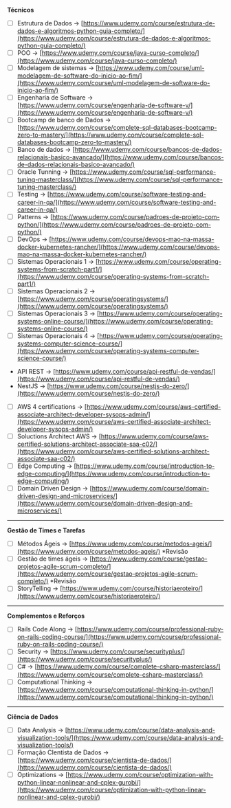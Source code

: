 **Técnicos**

- [ ] Estrutura de Dados → [https://www.udemy.com/course/estrutura-de-dados-e-algoritmos-python-guia-completo/](https://www.udemy.com/course/estrutura-de-dados-e-algoritmos-python-guia-completo/)
- [ ] POO → [https://www.udemy.com/course/java-curso-completo/](https://www.udemy.com/course/java-curso-completo/)
- [ ] Modelagem de sistemas → [https://www.udemy.com/course/uml-modelagem-de-software-do-inicio-ao-fim/](https://www.udemy.com/course/uml-modelagem-de-software-do-inicio-ao-fim/)
- [ ] Engenharia de Software → [https://www.udemy.com/course/engenharia-de-software-v/](https://www.udemy.com/course/engenharia-de-software-v/)
- [ ] Bootcamp de banco de Dados → [https://www.udemy.com/course/complete-sql-databases-bootcamp-zero-to-mastery/](https://www.udemy.com/course/complete-sql-databases-bootcamp-zero-to-mastery/)
- [ ] Banco de dados → [https://www.udemy.com/course/bancos-de-dados-relacionais-basico-avancado/](https://www.udemy.com/course/bancos-de-dados-relacionais-basico-avancado/)
- [ ] Oracle Tunning → [https://www.udemy.com/course/sql-performance-tuning-masterclass/](https://www.udemy.com/course/sql-performance-tuning-masterclass/)
- [ ] Testing → [https://www.udemy.com/course/software-testing-and-career-in-qa/](https://www.udemy.com/course/software-testing-and-career-in-qa/)
- [ ] Patterns → [https://www.udemy.com/course/padroes-de-projeto-com-python/](https://www.udemy.com/course/padroes-de-projeto-com-python/)
- [ ] DevOps → [https://www.udemy.com/course/devops-mao-na-massa-docker-kubernetes-rancher/](https://www.udemy.com/course/devops-mao-na-massa-docker-kubernetes-rancher/)
- [ ] Sistemas Operacionais 1 → [https://www.udemy.com/course/operating-systems-from-scratch-part1/](https://www.udemy.com/course/operating-systems-from-scratch-part1/)
- [ ] Sistemas Operacionais 2 → [https://www.udemy.com/course/operatingsystems/](https://www.udemy.com/course/operatingsystems/)
- [ ] Sistemas Operacionais 3 → [https://www.udemy.com/course/operating-systems-online-course/](https://www.udemy.com/course/operating-systems-online-course/)
- [ ] Sistemas Operacionais 4 → [https://www.udemy.com/course/operating-systems-computer-science-course/](https://www.udemy.com/course/operating-systems-computer-science-course/)
- API REST → [https://www.udemy.com/course/api-restful-de-vendas/](https://www.udemy.com/course/api-restful-de-vendas/)
- NestJS → [https://www.udemy.com/course/nestjs-do-zero/](https://www.udemy.com/course/nestjs-do-zero/)
- [ ] AWS 4 certifications → [https://www.udemy.com/course/aws-certified-associate-architect-developer-sysops-admin/](https://www.udemy.com/course/aws-certified-associate-architect-developer-sysops-admin/)
- [ ] Soluctions Architect AWS → [https://www.udemy.com/course/aws-certified-solutions-architect-associate-saa-c02/](https://www.udemy.com/course/aws-certified-solutions-architect-associate-saa-c02/)
- [ ] Edge Computing → [https://www.udemy.com/course/introduction-to-edge-computing/](https://www.udemy.com/course/introduction-to-edge-computing/)
- [ ] Domain Driven Design → [https://www.udemy.com/course/domain-driven-design-and-microservices/](https://www.udemy.com/course/domain-driven-design-and-microservices/)

---

**Gestão de Times e Tarefas**

- [ ] Métodos Ágeis → [https://www.udemy.com/course/metodos-ageis/](https://www.udemy.com/course/metodos-ageis/) \*Revisão
- [ ] Gestão de times ágeis → [https://www.udemy.com/course/gestao-projetos-agile-scrum-completo/](https://www.udemy.com/course/gestao-projetos-agile-scrum-completo/) \*Revisão
- [ ] StoryTelling → [https://www.udemy.com/course/historiaeroteiro/](https://www.udemy.com/course/historiaeroteiro/)

---

**Complementos e Reforços**

- [ ] Rails Code Along → [https://www.udemy.com/course/professional-ruby-on-rails-coding-course/](https://www.udemy.com/course/professional-ruby-on-rails-coding-course/)
- [ ] Security → [https://www.udemy.com/course/securityplus/](https://www.udemy.com/course/securityplus/)
- [ ] C# → [https://www.udemy.com/course/complete-csharp-masterclass/](https://www.udemy.com/course/complete-csharp-masterclass/)
- [ ] Computational Thinking → [https://www.udemy.com/course/computational-thinking-in-python/](https://www.udemy.com/course/computational-thinking-in-python/)

---

**Ciência de Dados**

- [ ] Data Analysis → [https://www.udemy.com/course/data-analysis-and-visualization-tools/](https://www.udemy.com/course/data-analysis-and-visualization-tools/)
- [ ] Formação CIentista de Dados → [https://www.udemy.com/course/cientista-de-dados/](https://www.udemy.com/course/cientista-de-dados/)
- [ ] Optimizations → [https://www.udemy.com/course/optimization-with-python-linear-nonlinear-and-cplex-gurobi/](https://www.udemy.com/course/optimization-with-python-linear-nonlinear-and-cplex-gurobi/)
